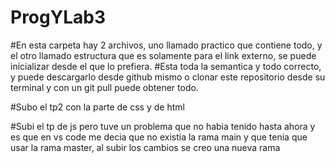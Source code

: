 ﻿# ProgYLab3
#En esta carpeta hay 2 archivos, uno llamado practico que contiene todo, y el otro llamado estructura que es solamente para el link externo, se puede inicializar desde el que lo prefiera.
#Esta toda la semantica y todo correcto, y puede descargarlo desde github mismo o clonar este repositorio desde su terminal y con un git pull puede obtener todo.
 
#Subo el tp2 con la parte de css y de html

#Subi el tp de js pero tuve un problema que no habia tenido hasta ahora y es que en vs code me decia que no existia la rama main y que tenia que usar la rama master, al subir los cambios se creo una nueva rama
